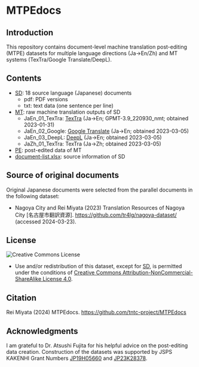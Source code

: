 # MTPEdocs

## Introduction

This repository contains document-level machine translation post-editing (MTPE) datasets for multiple language directions (Ja->En/Zh) and MT systems (TexTra/Google Translate/DeepL).

## Contents

- [SD](SD): 18 source language (Japanese) documents
  - pdf: PDF versions
  - txt: text data (one sentence per line)
- [MT](MT): raw machine translation outputs of SD
  - JaEn_01_TexTra: [TexTra](https://mt-auto-minhon-mlt.ucri.jgn-x.jp/) (Ja->En; GPMT-3.9_220930_nmt; obtained 2023-01-31)
  - JaEn_02_Google: [Google Translate](https://translate.google.com/) (Ja->En; obtained 2023-03-05)
  - JaEn_03_DeepL: [DeepL](https://www.deepl.com/) (Ja->En; obtained 2023-03-05)
  - JaZh_01_TexTra: TexTra (Ja->Zh; obtained 2023-03-05)
- [PE](PE): post-edited data of MT
- [document-list.xlsx](/document-list.xlsx): source information of SD

## Source of original documents

Original Japanese documents were selected from the parallel documents in the following dataset:

- Nagoya City and Rei Miyata (2023) Translation Resources of Nagoya City [名古屋市翻訳資源]. https://github.com/tr4lg/nagoya-dataset/ (accessed 2024-03-23).

## License

![Creative Commons License](https://i.creativecommons.org/l/by-nc-sa/4.0/88x31.png)

- Use and/or redistribution of this dataset, except for [SD](SD), is permitted under the conditions of [Creative Commons Attribution-NonCommercial-ShareAlike License 4.0](https://creativecommons.org/licenses/by-nc-sa/4.0/).

## Citation

Rei Miyata (2024) MTPEdocs. https://github.com/tntc-project/MTPEdocs

## Acknowledgments

I am grateful to Dr. Atsushi Fujita for his helpful advice on the post-editing data creation.
Construction of the datasets was supported by JSPS KAKENHI Grant Numbers [JP19H05660](https://kaken.nii.ac.jp/en/grant/KAKENHI-PROJECT-19H05660/) and [JP23K28378](https://kaken.nii.ac.jp/en/grant/KAKENHI-PROJECT-23K28378/).
